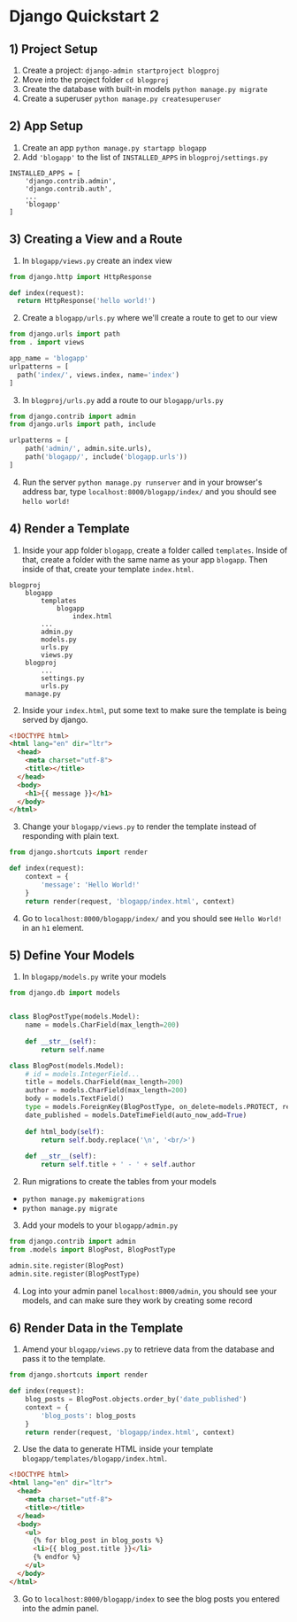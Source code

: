 
# Django Quickstart 2

## 1) Project Setup

1. Create a project: `django-admin startproject blogproj`
2. Move into the project folder `cd blogproj`
3. Create the database with built-in models `python manage.py migrate`
4. Create a superuser `python manage.py createsuperuser`

## 2) App Setup

1. Create an app `python manage.py startapp blogapp`
2. Add `'blogapp'` to the list of `INSTALLED_APPS` in `blogproj/settings.py`

```
INSTALLED_APPS = [
    'django.contrib.admin',
    'django.contrib.auth',
    ...
    'blogapp'
]
```

## 3) Creating a View and a Route

1. In `blogapp/views.py` create an index view

```python
from django.http import HttpResponse

def index(request):
  return HttpResponse('hello world!')
```

2. Create a `blogapp/urls.py` where we'll create a route to get to our view

```python
from django.urls import path
from . import views

app_name = 'blogapp'
urlpatterns = [
  path('index/', views.index, name='index')
]
```

3. In `blogproj/urls.py` add a route to our `blogapp/urls.py`

```python
from django.contrib import admin
from django.urls import path, include

urlpatterns = [
    path('admin/', admin.site.urls),
    path('blogapp/', include('blogapp.urls'))
]
```

4. Run the server `python manage.py runserver` and in your browser's address bar, type `localhost:8000/blogapp/index/` and you should see `hello world!`



## 4) Render a Template

1. Inside your app folder `blogapp`, create a folder called `templates`. Inside of that, create a folder with the same name as your app `blogapp`. Then inside of that, create your template `index.html`.

```
blogproj
    blogapp
        templates
            blogapp
                index.html
        ...
        admin.py
        models.py
        urls.py
        views.py
    blogproj
        ...
        settings.py
        urls.py
    manage.py
```

2. Inside your `index.html`, put some text to make sure the template is being served by django.

```html
<!DOCTYPE html>
<html lang="en" dir="ltr">
  <head>
    <meta charset="utf-8">
    <title></title>
  </head>
  <body>
    <h1>{{ message }}</h1>
  </body>
</html>
```

3. Change your `blogapp/views.py` to render the template instead of responding with plain text.

```python
from django.shortcuts import render

def index(request):
    context = {
        'message': 'Hello World!'
    }
    return render(request, 'blogapp/index.html', context)
```

4. Go to `localhost:8000/blogapp/index/` and you should see `Hello World!` in an `h1` element.

## 5) Define Your Models

1. In `blogapp/models.py` write your models

```python
from django.db import models


class BlogPostType(models.Model):
    name = models.CharField(max_length=200)
    
    def __str__(self):
        return self.name

class BlogPost(models.Model):
    # id = models.IntegerField...
    title = models.CharField(max_length=200)
    author = models.CharField(max_length=200)
    body = models.TextField()
    type = models.ForeignKey(BlogPostType, on_delete=models.PROTECT, related_name='posts')
    date_published = models.DateTimeField(auto_now_add=True)
    
    def html_body(self):
        return self.body.replace('\n', '<br/>')
    
    def __str__(self):
        return self.title + ' - ' + self.author
```

2. Run migrations to create the tables from your models
  - `python manage.py makemigrations`
  - `python manage.py migrate`

3. Add your models to your `blogapp/admin.py`

```python
from django.contrib import admin
from .models import BlogPost, BlogPostType

admin.site.register(BlogPost)
admin.site.register(BlogPostType)
```

4. Log into your admin panel `localhost:8000/admin`, you should see your models, and can make sure they work by creating some record

## 6) Render Data in the Template

1. Amend your `blogapp/views.py` to retrieve data from the database and pass it to the template.

```python
from django.shortcuts import render

def index(request):
    blog_posts = BlogPost.objects.order_by('date_published')
    context = {
        'blog_posts': blog_posts
    }
    return render(request, 'blogapp/index.html', context)
```

2. Use the data to generate HTML inside your template `blogapp/templates/blogapp/index.html`.

```html
<!DOCTYPE html>
<html lang="en" dir="ltr">
  <head>
    <meta charset="utf-8">
    <title></title>
  </head>
  <body>
    <ul>
      {% for blog_post in blog_posts %}
      <li>{{ blog_post.title }}</li>
      {% endfor %}
    </ul>
  </body>
</html>
```

3. Go to `localhost:8000/blogapp/index` to see the blog posts you entered into the admin panel.


